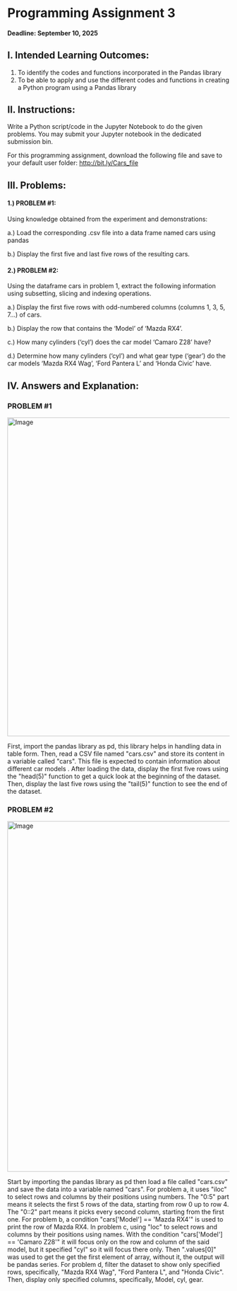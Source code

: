 # Programming Assignment 3
#### Deadline: September 10, 2025
## I. Intended Learning Outcomes:
  1. To identify the codes and functions incorporated in the Pandas library
  2. To be able to apply and use the different codes and functions in creating a Python program using a Pandas library
  
## II. Instructions:
  Write a Python script/code in the Jupyter Notebook to do the given problems. You may submit your Jupyter notebook in the dedicated submission bin.

  For this programming assignment, download the following file and save to your default user folder: http://bit.ly/Cars_file
## III. Problems:
  #### 1.) PROBLEM #1: 
  Using knowledge obtained from the experiment and demonstrations:
     
a.) Load the corresponding .csv file into a data frame named cars using pandas
      
b.) Display the first five and last five rows of the resulting cars.
  #### 2.) PROBLEM #2: 
  Using the dataframe cars in problem 1, extract the following information using subsetting, slicing and indexing operations.
    
a.) Display the first five rows with odd-numbered columns (columns 1, 3, 5, 7...) of cars.

b.) Display the row that contains the ‘Model’ of ‘Mazda RX4’.

c.) How many cylinders (‘cyl’) does the car model ‘Camaro Z28’ have?

d.) Determine how many cylinders (‘cyl’) and what gear type (‘gear’) do the car models ‘Mazda RX4 Wag’, ‘Ford Pantera L’ and ‘Honda Civic’ have.
## IV. Answers and Explanation:
### PROBLEM #1
<img width="685" height="720" alt="Image" src="https://github.com/user-attachments/assets/a04a550f-de31-4ef3-ae13-ffa53130c073" />

First, import the pandas library as pd, this library helps in handling data in table form. Then, read a CSV file named "cars.csv" and store its content in a variable called "cars". This file is expected to contain information about different car models . After loading the data, display the first five rows using the "head(5)" function to get a quick look at the beginning of the dataset. Then, display the last five rows using the "tail(5)" function to see the end of the dataset.
### PROBLEM #2
<img width="874" height="792" alt="Image" src="https://github.com/user-attachments/assets/9e401eb6-3612-4169-b2d2-cb394d54aa46" />

Start by importing the pandas library as pd then load a file called "cars.csv" and save the data into a variable named "cars". For problem a, it uses "iloc" to select rows and columns by their positions using numbers. The "0:5" part means it selects the first 5 rows of the data, starting from row 0 up to row 4. The "0::2" part means it picks every second column, starting from the first one. For problem b, a condition "cars['Model'] == 'Mazda RX4'" is used to print the row of Mazda RX4. In problem c, using "loc" to select rows and columns by their positions using names. With the condition "cars['Model'] == 'Camaro Z28'" it will focus only on the row and column of the said model, but it specified "cyl" so it will focus there only. Then ".values[0]" was used to get the get the first element of array, without it, the output will be pandas series. For problem d, filter the dataset to show only specified rows, specifically, "Mazda RX4 Wag", "Ford Pantera L", and "Honda Civic". Then, display only specified columns, specifically, Model, cyl, gear.
